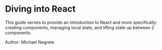 # Diving into React

This guide serves to provide an introduction to React and more specifically: creating components, managing local state, and lifting state up between 2 components.



Author: Michael Negrete

